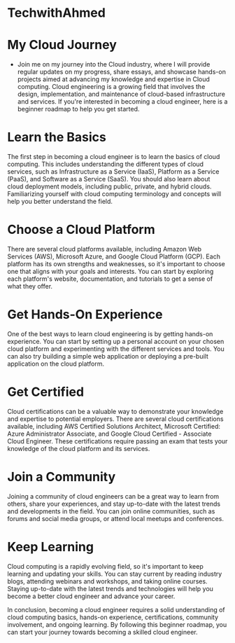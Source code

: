 # TechwithAhmed
# My Cloud Journey 
- Join me on my journey into the Cloud industry, where I will provide regular updates on my progress, share essays, and showcase hands-on projects aimed at advancing my knowledge and expertise in Cloud computing. 
Cloud engineering is a growing field that involves the design, implementation, and maintenance of cloud-based infrastructure and services. If you're interested in becoming a cloud engineer, here is a beginner roadmap to help you get started.

# Learn the Basics
The first step in becoming a cloud engineer is to learn the basics of cloud computing. This includes understanding the different types of cloud services, such as Infrastructure as a Service (IaaS), Platform as a Service (PaaS), and Software as a Service (SaaS). You should also learn about cloud deployment models, including public, private, and hybrid clouds. Familiarizing yourself with cloud computing terminology and concepts will help you better understand the field.

# Choose a Cloud Platform
There are several cloud platforms available, including Amazon Web Services (AWS), Microsoft Azure, and Google Cloud Platform (GCP). Each platform has its own strengths and weaknesses, so it's important to choose one that aligns with your goals and interests. You can start by exploring each platform's website, documentation, and tutorials to get a sense of what they offer.

# Get Hands-On Experience
One of the best ways to learn cloud engineering is by getting hands-on experience. You can start by setting up a personal account on your chosen cloud platform and experimenting with the different services and tools. You can also try building a simple web application or deploying a pre-built application on the cloud platform.

# Get Certified
Cloud certifications can be a valuable way to demonstrate your knowledge and expertise to potential employers. There are several cloud certifications available, including AWS Certified Solutions Architect, Microsoft Certified: Azure Administrator Associate, and Google Cloud Certified - Associate Cloud Engineer. These certifications require passing an exam that tests your knowledge of the cloud platform and its services.

# Join a Community
Joining a community of cloud engineers can be a great way to learn from others, share your experiences, and stay up-to-date with the latest trends and developments in the field. You can join online communities, such as forums and social media groups, or attend local meetups and conferences.

# Keep Learning
Cloud computing is a rapidly evolving field, so it's important to keep learning and updating your skills. You can stay current by reading industry blogs, attending webinars and workshops, and taking online courses. Staying up-to-date with the latest trends and technologies will help you become a better cloud engineer and advance your career.

In conclusion, becoming a cloud engineer requires a solid understanding of cloud computing basics, hands-on experience, certifications, community involvement, and ongoing learning. By following this beginner roadmap, you can start your journey towards becoming a skilled cloud engineer.
